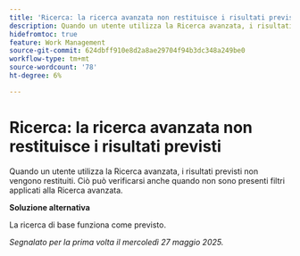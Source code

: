 ```yaml
---
title: 'Ricerca: la ricerca avanzata non restituisce i risultati previsti'
description: Quando un utente utilizza la Ricerca avanzata, i risultati previsti non vengono restituiti. Ciò può verificarsi anche quando non sono presenti filtri applicati alla Ricerca avanzata.
hidefromtoc: true
feature: Work Management
source-git-commit: 624dbff910e8d2a8ae29704f94b3dc348a249be0
workflow-type: tm+mt
source-wordcount: '78'
ht-degree: 6%

---
```



# Ricerca: la ricerca avanzata non restituisce i risultati previsti

Quando un utente utilizza la Ricerca avanzata, i risultati previsti non vengono restituiti. Ciò può verificarsi anche quando non sono presenti filtri applicati alla Ricerca avanzata.

**Soluzione alternativa**

La ricerca di base funziona come previsto.

_Segnalato per la prima volta il mercoledì 27 maggio 2025._
